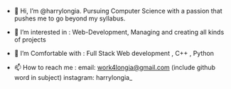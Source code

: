 - 👋 Hi, I’m @harrylongia. Pursuing Computer Science with a passion that pushes me to go beyond my syllabus.

- 👀 I’m interested in :
  Web-Development, Managing and creating all kinds of projects
  
- 🌱 I’m Comfortable with :
  Full Stack Web development , C++ , Python
  
- 📫 How to reach me :
  email:
  work4longia@gmail.com (include github word in subject)
  instagram:
  harrylongia_

